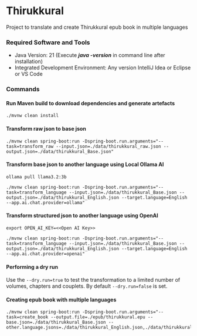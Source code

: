 # Thirukkural
Project to translate and create Thirukkural epub book in multiple languages

### Required Software and Tools
* Java Version: 21 (Execute **_java -version_** in command line after installation)
* Integrated Development Environment: Any version IntelliJ Idea or Eclipse or VS Code

### Commands

#### Run Maven build to download dependencies and generate artefacts

    ./mvnw clean install

#### Transform raw json to base json

    ./mvnw clean spring-boot:run -Dspring-boot.run.arguments="--task=transform_raw --input.json=./data/thirukkural_raw.json --output.json=./data/thirukkural_Base.json"

#### Transform base json to another language using Local Ollama AI

    ollama pull llama3.2:3b

    ./mvnw clean spring-boot:run -Dspring-boot.run.arguments="--task=transform_language --input.json=./data/thirukkural_Base.json --output.json=./data/thirukkural_English.json --target.language=English --app.ai.chat.provider=ollama"

#### Transform structured json to another language using OpenAI

    export OPEN_AI_KEY=<<Open AI Key>>

    ./mvnw clean spring-boot:run -Dspring-boot.run.arguments="--task=transform_language --input.json=./data/thirukkural_Base.json --output.json=./data/thirukkural_English.json --target.language=English --app.ai.chat.provider=openai"

#### Performing a dry run

Use the `--dry.run=true` to test the transformation to a limited number of volumes, chapters and couplets. By default `--dry.run=false` is set.

#### Creating epub book with multiple languages

    ./mvnw clean spring-boot:run -Dspring-boot.run.arguments="--task=create_book --output.file=./epub/thirukkural.epu --base.json=./data/thirukkural_Base.json --other.language.jsons=./data/thirukkural_English.json,./data/thirukkural_Hindi.json"
    